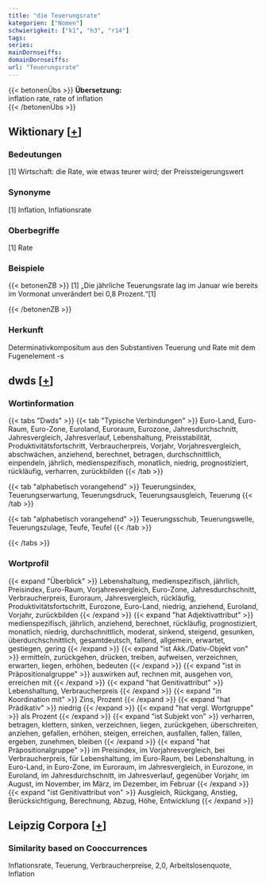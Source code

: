 ```yaml
---
title: "die Teuerungsrate"
kategorien: ["Nomen"]
schwierigkeit: ["k1", "h3", "r14"]
tags:
series:
mainDornseiffs:
domainDornseiffs:
url: "Teuerungsrate"
---
```


{{< betonenÜbs >}}
**Übersetzung:**  
inflation rate, rate of inflation  
{{< /betonenÜbs >}}

## Wiktionary [[+](https://de.wiktionary.org/wiki/Teuerungsrate)]

### Bedeutungen
[1] Wirtschaft: die Rate, wie etwas teurer wird; der Preissteigerungswert  

### Synonyme
[1] Inflation, Inflationsrate  

### Oberbegriffe
[1] Rate  

### Beispiele
{{< betonenZB >}}
[1] „Die jährliche Teuerungsrate lag im Januar wie bereits im Vormonat unverändert bei 0,8 Prozent.“[1]  

{{< /betonenZB >}}
### Herkunft
Determinativkompositum aus den Substantiven Teuerung und Rate mit dem Fugenelement -s  



## dwds [[+](https://www.dwds.de/wb/Teuerungsrate)]

### Wortinformation
{{< tabs "Dwds" >}}
{{< tab "Typische Verbindungen" >}}
Euro-Land, Euro-Raum, Euro-Zone, Euroland, Euroraum, Eurozone, Jahresdurchschnitt, Jahresvergleich, Jahresverlauf, Lebenshaltung, Preisstabilität, Produktivitätsfortschritt, Verbraucherpreis, Vorjahr, Vorjahresvergleich, abschwächen, anziehend, berechnet, betragen, durchschnittlich, einpendeln, jährlich, medienspezifisch, monatlich, niedrig, prognostiziert, rückläufig, verharren, zurückbilden
{{< /tab >}}

{{< tab "alphabetisch vorangehend" >}}
Teuerungsindex, Teuerungserwartung, Teuerungsdruck, Teuerungsausgleich, Teuerung
{{< /tab >}}

{{< tab "alphabetisch vorangehend" >}}
Teuerungsschub, Teuerungswelle, Teuerungszulage, Teufe, Teufel
{{< /tab >}}

{{< /tabs >}}

### Wortprofil
{{< expand "Überblick" >}} Lebenshaltung, medienspezifisch, jährlich, Preisindex, Euro-Raum, Vorjahresvergleich, Euro-Zone, Jahresdurchschnitt, Verbraucherpreis, Euroraum, Jahresvergleich, rückläufig, Produktivitätsfortschritt, Eurozone, Euro-Land, niedrig, anziehend, Euroland, Vorjahr, zurückbilden {{< /expand >}}
{{< expand "hat Adjektivattribut" >}} medienspezifisch, jährlich, anziehend, berechnet, rückläufig, prognostiziert, monatlich, niedrig, durchschnittlich, moderat, sinkend, steigend, gesunken, überdurchschnittlich, gesamtdeutsch, fallend, allgemein, erwartet, gestiegen, gering {{< /expand >}}
{{< expand "ist Akk./Dativ-Objekt von" >}} ermitteln, zurückgehen, drücken, treiben, aufweisen, verzeichnen, erwarten, liegen, erhöhen, bedeuten {{< /expand >}}
{{< expand "ist in Präpositionalgruppe" >}} auswirken auf, rechnen mit, ausgehen von, erreichen mit {{< /expand >}}
{{< expand "hat Genitivattribut" >}} Lebenshaltung, Verbraucherpreis {{< /expand >}}
{{< expand "in Koordination mit" >}} Zins, Prozent {{< /expand >}}
{{< expand "hat Prädikativ" >}} niedrig {{< /expand >}}
{{< expand "hat vergl. Wortgruppe" >}} als Prozent {{< /expand >}}
{{< expand "ist Subjekt von" >}} verharren, betragen, klettern, sinken, verzeichnen, liegen, zurückgehen, überschreiten, anziehen, gefallen, erhöhen, steigen, erreichen, ausfallen, fallen, fällen, ergeben, zunehmen, bleiben {{< /expand >}}
{{< expand "hat Präpositionalgruppe" >}} im Preisindex, im Vorjahresvergleich, bei Verbraucherpreis, für Lebenshaltung, im Euro-Raum, bei Lebenshaltung, in Euro-Land, in Euro-Zone, im Euroraum, im Jahresvergleich, in Eurozone, in Euroland, im Jahresdurchschnitt, im Jahresverlauf, gegenüber Vorjahr, im August, im November, im März, im Dezember, im Februar {{< /expand >}}
{{< expand "ist Genitivattribut von" >}} Ausgleich, Rückgang, Anstieg, Berücksichtigung, Berechnung, Abzug, Höhe, Entwicklung {{< /expand >}}

## Leipzig Corpora [[+](https://corpora.uni-leipzig.de/en/res?word=Teuerungsrate&corpusId=deu_newscrawl-public_2018)]


### Similarity based on Cooccurrences
Inflationsrate, Teuerung, Verbraucherpreise, 2,0, Arbeitslosenquote, Inflation

